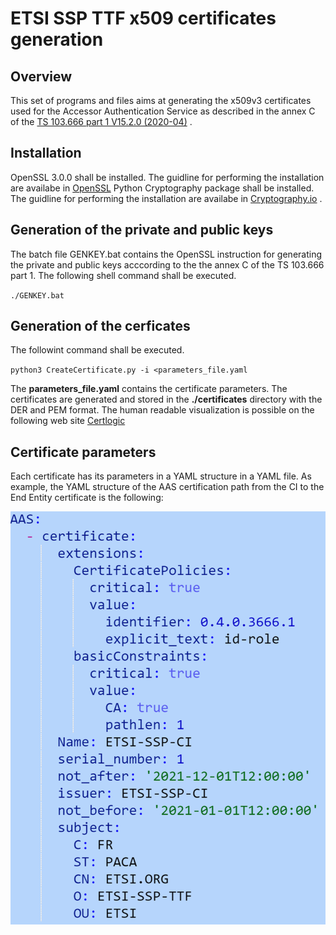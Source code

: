 # ETSI SSP TTF x509 certificates generation
## Overview
This set of programs and files aims at generating the x509v3 certificates used for the Accessor Authentication Service as described in the annex C of the [TS 103.666 part 1 V15.2.0  (2020-04)](https://www.etsi.org/deliver/etsi_ts/103600_103699/10366601/15.00.00_60/ts_10366601v150000p.pdf) .
## Installation
OpenSSL 3.0.0 shall be installed. The guidline for performing the installation are availabe in [OpenSSL](https://www.openssl.org)
Python Cryptography package shall be installed. The guidline for performing the installation are availabe in [Cryptography.io](https://cryptography.io/en/latest/installation.html) .
## Generation of the private and public keys
The batch file GENKEY.bat contains the OpenSSL instruction for generating the private and public keys acccording to the the annex C of the TS 103.666 part 1.
The following shell command shall be executed.

`./GENKEY.bat`

## Generation of the cerficates
The followint command shall be executed.

`python3 CreateCertificate.py -i <parameters_file.yaml`

The **parameters_file.yaml** contains the certificate parameters.
The certificates are generated and stored in the **./certificates** directory with the DER and PEM format.
The human readable visualization is possible on the following web site [Certlogic](https://certlogik.com/decoder)
## Certificate parameters
Each certificate has its parameters in a YAML structure in a YAML file.
As example, the YAML structure of the AAS certification path from the CI to the End Entity certificate is the following:

![Certification path file structure](2021-03-04_20-13-11.png)
